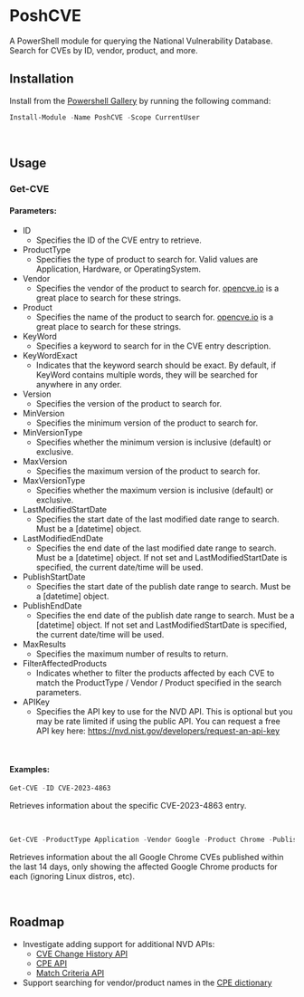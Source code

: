 # PoshCVE

A PowerShell module for querying the National Vulnerability Database. Search for CVEs by ID, vendor, product, and more.
<br>

## Installation

Install from the [Powershell Gallery](https://www.powershellgallery.com/packages/PoshCVE) by running the following command:

```powershell
Install-Module -Name PoshCVE -Scope CurrentUser
```
<br>

## Usage

### Get-CVE

#### Parameters:

- ID
  - Specifies the ID of the CVE entry to retrieve.
- ProductType
  - Specifies the type of product to search for. Valid values are Application, Hardware, or OperatingSystem.
- Vendor
  - Specifies the vendor of the product to search for. [opencve.io](https://www.opencve.io/vendors) is a great place to search for these strings.
- Product
  - Specifies the name of the product to search for. [opencve.io](https://www.opencve.io/vendors) is a great place to search for these strings.
- KeyWord
  - Specifies a keyword to search for in the CVE entry description.
- KeyWordExact
  - Indicates that the keyword search should be exact. By default, if KeyWord contains multiple words, they will be searched for anywhere in any order.
- Version
  - Specifies the version of the product to search for.
- MinVersion
  - Specifies the minimum version of the product to search for.
- MinVersionType
  - Specifies whether the minimum version is inclusive (default) or exclusive.
- MaxVersion
  - Specifies the maximum version of the product to search for.
- MaxVersionType
  - Specifies whether the maximum version is inclusive (default) or exclusive.
- LastModifiedStartDate
  - Specifies the start date of the last modified date range to search. Must be a \[datetime\] object.
- LastModifiedEndDate
  - Specifies the end date of the last modified date range to search. Must be a \[datetime\] object. If not set and LastModifiedStartDate is specified, the current date/time will be used.
- PublishStartDate
  - Specifies the start date of the publish date range to search. Must be a \[datetime\] object.
- PublishEndDate
  - Specifies the end date of the publish date range to search. Must be a \[datetime\] object. If not set and LastModifiedStartDate is specified, the current date/time will be used.
- MaxResults
  - Specifies the maximum number of results to return.
- FilterAffectedProducts
  - Indicates whether to filter the products affected by each CVE to match the ProductType / Vendor / Product specified in the search parameters.
- APIKey
  - Specifies the API key to use for the NVD API. This is optional but you may be rate limited if using the public API. You can request a free API key here: https://nvd.nist.gov/developers/request-an-api-key

<br>

#### Examples:

```powershell
Get-CVE -ID CVE-2023-4863
```
Retrieves information about the specific CVE-2023-4863 entry.

<br>

```powershell
Get-CVE -ProductType Application -Vendor Google -Product Chrome -PublishStartDate (Get-Date).AddDays(-14) -FilterAffectedProducts
```
Retrieves information about the all Google Chrome CVEs published within the last 14 days, only showing the affected Google Chrome products for each (ignoring Linux distros, etc).

<br>

## Roadmap

- Investigate adding support for additional NVD APIs:
  - [CVE Change History API](https://nvd.nist.gov/developers/vulnerabilities)
  - [CPE API](https://nvd.nist.gov/developers/products)
  - [Match Criteria API](https://nvd.nist.gov/developers/products)
- Support searching for vendor/product names in the [CPE dictionary](https://nvd.nist.gov/products/cpe)
